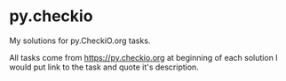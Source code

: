 # py.checkio
My solutions for py.CheckiO.org tasks.

All tasks come from https://py.checkio.org
at beginning of each solution I would put link to the task and quote it's description.
